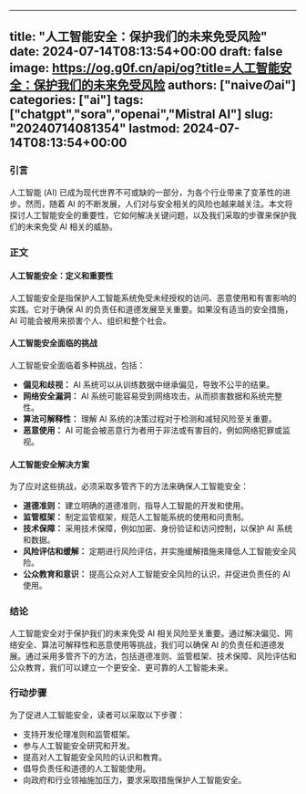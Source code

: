 
---
title: "人工智能安全：保护我们的未来免受风险"
date: 2024-07-14T08:13:54+00:00
draft: false
image: https://og.g0f.cn/api/og?title=人工智能安全：保护我们的未来免受风险
authors: ["naiveのai"]
categories: ["ai"]
tags: ["chatgpt","sora","openai","Mistral AI"]
slug: "20240714081354"
lastmod: 2024-07-14T08:13:54+00:00
---
### 引言

人工智能 (AI) 已成为现代世界不可或缺的一部分，为各个行业带来了变革性的进步。然而，随着 AI 的不断发展，人们对与安全相关的风险也越来越关注。本文将探讨人工智能安全的重要性，它如何解决关键问题，以及我们采取的步骤来保护我们的未来免受 AI 相关的威胁。

### 正文

#### 人工智能安全：定义和重要性

人工智能安全是指保护人工智能系统免受未经授权的访问、恶意使用和有害影响的实践。它对于确保 AI 的负责任和道德发展至关重要。如果没有适当的安全措施，AI 可能会被用来损害个人、组织和整个社会。

#### 人工智能安全面临的挑战

人工智能安全面临着多种挑战，包括：

- **偏见和歧视：** AI 系统可以从训练数据中继承偏见，导致不公平的结果。
- **网络安全漏洞：** AI 系统可能容易受到网络攻击，从而损害数据和系统完整性。
- **算法可解释性：** 理解 AI 系统的决策过程对于检测和减轻风险至关重要。
- **恶意使用：** AI 可能会被恶意行为者用于非法或有害目的，例如网络犯罪或监视。

#### 人工智能安全解决方案

为了应对这些挑战，必须采取多管齐下的方法来确保人工智能安全：

- **道德准则：** 建立明确的道德准则，指导人工智能的开发和使用。
- **监管框架：** 制定监管框架，规范人工智能系统的使用和问责制。
- **技术保障：** 采用技术保障，例如加密、身份验证和访问控制，以保护 AI 系统和数据。
- **风险评估和缓解：** 定期进行风险评估，并实施缓解措施来降低人工智能安全风险。
- **公众教育和意识：** 提高公众对人工智能安全风险的认识，并促进负责任的 AI 使用。

### 结论

人工智能安全对于保护我们的未来免受 AI 相关风险至关重要。通过解决偏见、网络安全、算法可解释性和恶意使用等挑战，我们可以确保 AI 的负责任和道德发展。通过采用多管齐下的方法，包括道德准则、监管框架、技术保障、风险评估和公众教育，我们可以建立一个更安全、更可靠的人工智能未来。

### 行动步骤

为了促进人工智能安全，读者可以采取以下步骤：

- 支持开发伦理准则和监管框架。
- 参与人工智能安全研究和开发。
- 提高对人工智能安全风险的认识和教育。
- 倡导负责任和道德的人工智能使用。
- 向政府和行业领袖施加压力，要求采取措施保护人工智能安全。